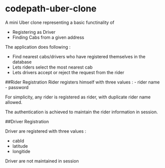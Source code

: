 # codepath-uber-clone

A mini Uber clone representing a basic functinality of 
 - Registering as Driver
 - Finding Cabs from a given address

The application does following :
- Find nearest cabs/drivers who have registered themselves in the database
- Lets riders select the most nearest cab
- Lets drivers accept or reject the request from the rider

##Rider Registration
Rider registers himself with three values :
	- rider name
	- password

For simplicity, any rider is registered as rider, with duplicate rider name allowed.

The authentication is achieved to maintain the rider information in session.

##Driver Registration

Driver are registered with three values :

- cabId
- latitude
- longitide

Driver are not maintained in session

